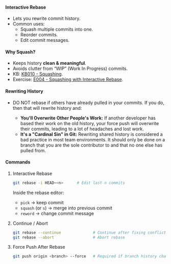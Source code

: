 #### **Interactive Rebase**

- Lets you rewrite commit history.
- Common uses:
    - Squash multiple commits into one.
    - Reorder commits.
    - Edit commit messages.

#### **Why Squash?**

- Keeps history **clean & meaningful**.
- Avoids clutter from “WIP” (Work In Progress) commits.
- KB: [KB010 - Squashing](../KBs/KB010%20-%20Squashing.md).
- Exercise: [E004 - Squashing with Interactive Rebase](../Exercises/E004%20-%20Squashing%20with%20Interactive%20Rebase.md).
#### **Rewriting History**

- DO NOT rebase if others have already pulled in your commits. If you do, then that will rewrite history and:

	- **You'll Overwrite Other People's Work:** If another developer has based their work on the old history, your force push will overwrite their commits, leading to a lot of headaches and lost work.
	- **It's a "Cardinal Sin" in Git:** Rewriting shared history is considered a bad practice in most team environments. It should only be done on a branch that you are the sole contributor to and that no one else has pulled from.

#### **Commands**

1. Interactive Rebase

    ```bash
    git rebase -i HEAD~<n>      # Edit last n commits
    ```

    Inside the rebase editor:
	- `pick` → keep commit
	- `squash` (or `s`) → merge into previous commit
	- `reword` → change commit message

2. Continue / Abort
	```bash
	git rebase --continue              # Continue after fixing conflicts
	git rebase --abort                 # Abort rebase
	```
3. Force Push After Rebase
	```bash
	git push origin <branch> --force   # Required if branch history changed
	```
